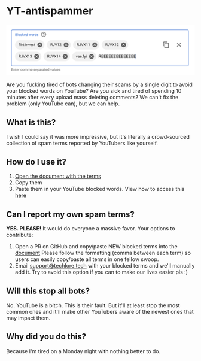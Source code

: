 # YT-antispammer
<img src="/ugh.png">

Are you fucking tired of bots changing their scams by a single digit to avoid your blocked words on YouTube? Are you sick and tired of spending 10 minutes after every upload mass deleting comments? We can't fix the problem (only YouTube can), but we can help.

## What is this?
I wish I could say it was more impressive, but it's literally a crowd-sourced collection of spam terms reported by YouTubers like yourself.

## How do I use it?
1. [Open the document with the terms](/blocklist.md)
2. Copy them
3. Paste them in your YouTube blocked words. View how to access this [here](https://support.google.com/youtube/answer/9483359?hl=en#zippy=%2Cblocked-words)

## Can I report my own spam terms?
**YES. PLEASE!** It would do everyone a massive favor. Your options to contribute:
1. Open a PR on GitHub and copy/paste NEW blocked terms into the [document](/blocklist.md) Please follow the formatting (comma between each term) so users can easily copy/paste all terms in one fellow swoop.
2. Email support@techlore.tech with your blocked terms and we'll manually add it. Try to avoid this option if you can to make our lives easier pls :)

## Will this stop all bots?
No. YouTube is a bitch. This is their fault. But it'll at least stop the most common ones and it'll make other YouTubers aware of the newest ones that may impact them.

## Why did you do this?
Because I'm tired on a Monday night with nothing better to do.
